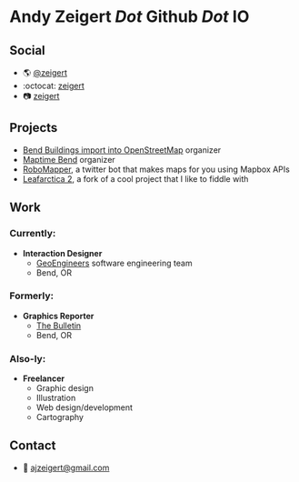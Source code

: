 # Andy Zeigert _Dot_ Github _Dot_ IO

## Social

- :earth_americas: [@zeigert](http://twitter.com/zeigert)
- :octocat: [zeigert](https://github.com/ajzeigert)
- :camera: [zeigert](https://www.instagram.com/zeigert/)

## Projects

- [Bend Buildings import into OpenStreetMap](https://github.com/MaptimeBend/bend_buildings) organizer
- [Maptime Bend](https://www.meetup.com/maptimebend/) organizer
- [RoboMapper](https://twitter.com/robomapper), a twitter bot that makes maps for you using Mapbox APIs
- [Leafarctica 2](https://github.com/ajzeigert/leafarctica), a fork of a cool project that I like to fiddle with

## Work

### Currently:

- **Interaction Designer**
  - [GeoEngineers](http://geoengineers.com/) software engineering team
  - Bend, OR

### Formerly:

- **Graphics Reporter**
  - [The Bulletin](http://www.bendbulletin.com)
  - Bend, OR

### Also-ly:

- **Freelancer**
  - Graphic design
  - Illustration
  - Web design/development
  - Cartography

## Contact

- :love_letter: [ajzeigert@gmail.com](mailto:ajzeigert@gmail.com)

